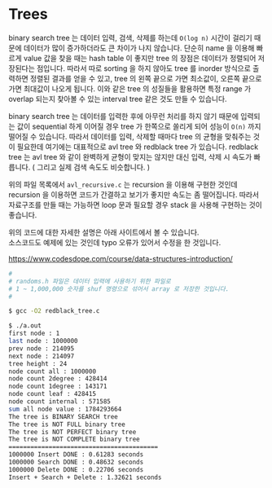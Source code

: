 # Trees


binary search tree 는 데이터 입력, 검색, 삭제를 하는데 `O(log n)` 시간이 걸리기 때문에
데이터가 많이 증가하더라도 큰 차이가 나지 않습니다.
단순히 name 을 이용해 빠르게 value 값을 찾을 때는 hash table 이 좋지만 tree 의 장점은
데이터가 정렬되어 저장된다는 점입니다.
따라서 따로 sorting 을 하지 않아도 tree 를 inorder 방식으로 출력하면 정렬된 결과를 얻을 수 있고,
tree 의 왼쪽 끝으로 가면 최소값이, 오른쪽 끝으로 가면 최대값이 나오게 됩니다.
이와 같은 tree 의 성질들을 활용하면 특정 range 가 overlap 되는지 찾아볼 수 있는
interval tree 같은 것도 만들 수 있습니다.


binary search tree 는 데이터를 입력한 후에 아무런 처리를 하지 않기 때문에
입력되는 값이 sequential 하게 이어질 경우 tree 가 한쪽으로 쏠리게 되어 성능이 `O(n)` 까지
떨어질 수 있습니다.
따라서 데이터를 입력, 삭제할 때마다 tree 의 균형을 맞춰주는 것이 필요한데
여기에는 대표적으로 avl tree 와 redblack tree 가 있습니다.
redblack tree 는 avl tree 와 같이 완벽하게 균형이 맞지는 않지만 대신 입력, 삭제 시 속도가
빠릅니다. ( 그리고 실제 검색 속도도 비슷합니다. )


위의 파일 목록에서 `avl_recursive.c` 는 recursion 을 이용해 구현한 것인데 recursion 을
이용하면 코드가 간결하고 보기가 좋지만 속도는 좀 떨어집니다.
따라서 자료구조를 만들 때는 가능하면 loop 문과 필요할 경우 stack 을 사용해 구현하는 것이
좋습니다.


위의 코드에 대한 자세한 설명은 아래 사이트에서 볼 수 있습니다.  
소스코드도 예제에 있는 것인데 typo 오류가 있어서 수정을 한 것입니다.

https://www.codesdope.com/course/data-structures-introduction/


```sh
#
# randoms.h 파일은 데이터 입력에 사용하기 위한 파일로 
# 1 ~ 1,000,000 숫자를 shuf 명령으로 섞어서 array 로 저장한 것입니다.
#

$ gcc -O2 redblack_tree.c

$ ./a.out 
first node : 1
last node : 1000000
prev node : 214095
next node : 214097
tree height : 24
node count all : 1000000
node count 2degree : 428414
node count 1degree : 143171
node count leaf : 428415
node count internal : 571585
sum all node value : 1784293664
The tree is BINARY SEARCH tree
The tree is NOT FULL binary tree
The tree is NOT PERFECT binary tree
The tree is NOT COMPLETE binary tree
=========================================
1000000 Insert DONE : 0.61283 seconds
1000000 Search DONE : 0.48632 seconds
1000000 Delete DONE : 0.22706 seconds
Insert + Search + Delete : 1.32621 seconds
```
